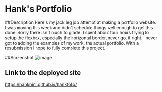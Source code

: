 # Hank's Portfolio


##Description
Here's my jack leg job attempt at making a portfolio website.  I was moving this week and didn't schedule things well enough to get this done. Sorry there isn't much to grade.  I spent about four hours trying to setup the flexbox, especially the horizontal border, never got it right.  I never got to adding the examples of my work, the actual portfolio.  With a resubmission I hope to fully complete this project.

##Screenshot
![image](https://user-images.githubusercontent.com/50533231/135795256-22d44737-155e-4126-9e4e-0825829b14f4.png)

## Link to the deployed site         
https://hankhint.github.io/hankfolio/
